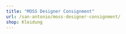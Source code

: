 ```yaml
---
title: "MOSS Designer Consignment"
url: /san-antonio/moss-designer-consignment/
shop: Kleidung
---
```

